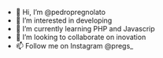 - 👋 Hi, I’m @pedropregnolato
- 👀 I’m interested in developing
- 🌱 I’m currently learning PHP and Javascrip
- 💞️ I’m looking to collaborate on inovation
- 📫 Follow me on Instagram @pregs_
<!---
pedropregnolato/pedropregnolato is a ✨ special ✨ repository because its `README.md` (this file) appears on your GitHub profile.
You can click the Preview link to take a look at your changes.
--->
